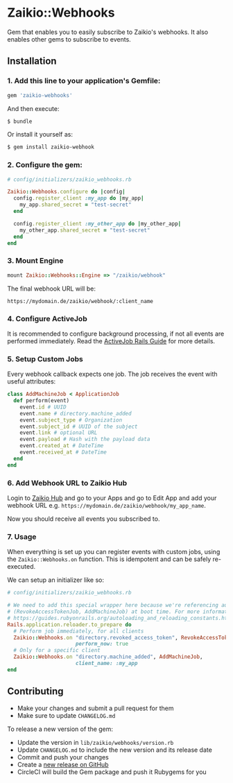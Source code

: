 # Zaikio::Webhooks

Gem that enables you to easily subscribe to Zaikio's webhooks. It also enables other gems to subscribe to events.

## Installation

### 1. Add this line to your application's Gemfile:

```ruby
gem 'zaikio-webhooks'
```

And then execute:
```bash
$ bundle
```

Or install it yourself as:
```bash
$ gem install zaikio-webhook
```

### 2. Configure the gem:

```rb
# config/initializers/zaikio_webhooks.rb

Zaikio::Webhooks.configure do |config|
  config.register_client :my_app do |my_app|
    my_app.shared_secret = "test-secret"
  end

  config.register_client :my_other_app do |my_other_app|
    my_other_app.shared_secret = "test-secret"
  end
end
```

### 3. Mount Engine

```rb
mount Zaikio::Webhooks::Engine => "/zaikio/webhook"
```

The final webhook URL will be:

```
https://mydomain.de/zaikio/webhook/:client_name
```

### 4. Configure ActiveJob

It is recommended to configure background processing, if not all events are performed immediately. Read the [ActiveJob Rails Guide](https://guides.rubyonrails.org/active_job_basics.html) for more details.

### 5. Setup Custom Jobs

Every webhook callback expects one job. The job receives the event with useful attributes:

```rb
class AddMachineJob < ApplicationJob
  def perform(event)
    event.id # UUID
    event.name # directory.machine_added
    event.subject_type # Organization
    event.subject_id # UUID of the subject
    event.link # optional URL
    event.payload # Hash with the payload data
    event.created_at # DateTime
    event.received_at # DateTime
  end
end
```

### 6. Add Webhook URL to Zaikio Hub

Login to [Zaikio Hub](https://directory.zaikio.com/) and go to your Apps and go to Edit App and add your webhook URL e.g. `https://mydomain.de/zaikio/webhook/my_app_name`.

Now you should receive all events you subscribed to.

### 7. Usage

When everything is set up you can register events with custom jobs, using the
`Zaikio::Webhooks.on` function. This is idempotent and can be safely re-executed.

We can setup an initializer like so:

```rb
# config/initializers/zaikio_webhooks.rb

# We need to add this special wrapper here because we're referencing autoloaded constants
# (RevokeAccessTokenJob, AddMachineJob) at boot time. For more information, see:
# https://guides.rubyonrails.org/autoloading_and_reloading_constants.html#autoloading-when-the-application-boots
Rails.application.reloader.to_prepare do
  # Perform job immediately, for all clients
  Zaikio::Webhooks.on "directory.revoked_access_token", RevokeAccessTokenJob,
                      perform_now: true
  # Only for a specific client
  Zaikio::Webhooks.on "directory.machine_added", AddMachineJob,
                      client_name: :my_app
end
```

## Contributing

- Make your changes and submit a pull request for them
- Make sure to update `CHANGELOG.md`

To release a new version of the gem:
- Update the version in `lib/zaikio/webhooks/version.rb`
- Update `CHANGELOG.md` to include the new version and its release date
- Commit and push your changes
- Create a [new release on GitHub](https://github.com/zaikio/zaikio-webhooks/releases/new)
- CircleCI will build the Gem package and push it Rubygems for you
